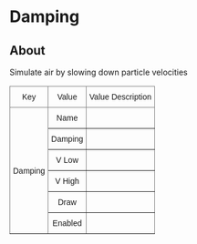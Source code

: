 # Damping

## About

Simulate air by slowing down particle velocities

<style type="text/css">
.tg  {border-collapse:collapse;border-spacing:0;}
.tg td{border-color:black;border-style:solid;border-width:1px;font-family:Arial, sans-serif;font-size:14px;
  overflow:hidden;padding:10px 5px;word-break:normal;}
.tg th{border-color:black;border-style:solid;border-width:1px;font-family:Arial, sans-serif;font-size:14px;
  font-weight:normal;overflow:hidden;padding:10px 5px;word-break:normal;}
.tg .tg-9wq8{border-color:inherit;text-align:center;vertical-align:middle}
.tg .tg-0pky{border-color:inherit;text-align:left;vertical-align:top}
</style>
<table class="tg">
<thead>
  <tr>
    <th class="tg-9wq8">Key</th>
    <th class="tg-9wq8">Value</th>
    <th class="tg-9wq8">Value Description</th>
  </tr>
</thead>
<tbody>
  <tr>
    <td class="tg-9wq8" rowspan="6">Damping</td>
    <td class="tg-9wq8">Name</td>
    <td class="tg-9wq8"></td>
  </tr>
  <tr>
    <td class="tg-9wq8">Damping</td>
    <td class="tg-9wq8"></td>
  </tr>
  <tr>
    <td class="tg-9wq8">V Low</td>
    <td class="tg-0pky"></td>
  </tr>
  <tr>
    <td class="tg-9wq8">V High</td>
    <td class="tg-0pky"></td>
  </tr>
  <tr>
    <td class="tg-9wq8">Draw</td>
    <td class="tg-9wq8"></td>
  </tr>
  <tr>
    <td class="tg-9wq8">Enabled</td>
    <td class="tg-9wq8"></td>
  </tr>
</tbody>
</table>
